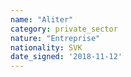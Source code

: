 ```yaml
---
name: "Aliter"
category: private_sector
nature: "Entreprise"
nationality: SVK
date_signed: '2018-11-12'
---
```

    